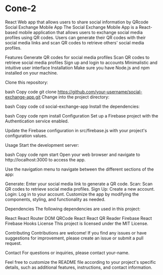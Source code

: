 # Cone-2
React Web app that allows users to share social information by QRcode
Social Exchange Mobile App
The Social Exchange Mobile App is a React-based mobile application that allows users to exchange social media profiles using QR codes. Users can generate their QR codes with their social media links and scan QR codes to retrieve others' social media profiles.

Features
Generate QR codes for social media profiles
Scan QR codes to retrieve social media profiles
Sign up and login to accounts
Minimalistic and intuitive user interface
Installation
Make sure you have Node.js and npm installed on your machine.

Clone this repository:

bash
Copy code
git clone https://github.com/your-username/social-exchange-app.git
Change into the project directory:

bash
Copy code
cd social-exchange-app
Install the dependencies:

bash
Copy code
npm install
Configuration
Set up a Firebase project with the Authentication service enabled.

Update the Firebase configuration in src/firebase.js with your project's configuration values.

Usage
Start the development server:

bash
Copy code
npm start
Open your web browser and navigate to http://localhost:3000 to access the app.

Use the navigation menu to navigate between the different sections of the app:

Generate: Enter your social media link to generate a QR code.
Scan: Scan QR codes to retrieve social media profiles.
Sign Up: Create a new account.
Login: Log in to your account.
Customize the app by modifying the components, styling, and functionality as needed.

Dependencies
The following dependencies are used in this project:

React
React Router DOM
QRCode React
React QR Reader
Firebase
React Firebase Hooks
License
This project is licensed under the MIT License.

Contributing
Contributions are welcome! If you find any issues or have suggestions for improvement, please create an issue or submit a pull request.

Contact
For questions or inquiries, please contact your-name.

Feel free to customize the README file according to your project's specific details, such as additional features, instructions, and contact information.
